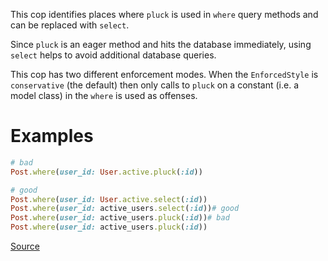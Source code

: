 
This cop identifies places where `pluck` is used in `where` query methods
and can be replaced with `select`.

Since `pluck` is an eager method and hits the database immediately,
using `select` helps to avoid additional database queries.

This cop has two different enforcement modes. When the `EnforcedStyle`
is `conservative` (the default) then only calls to `pluck` on a constant
(i.e. a model class) in the `where` is used as offenses.

# Examples

```ruby
# bad
Post.where(user_id: User.active.pluck(:id))

# good
Post.where(user_id: User.active.select(:id))
Post.where(user_id: active_users.select(:id))# good
Post.where(user_id: active_users.pluck(:id))# bad
Post.where(user_id: active_users.pluck(:id))
```

[Source](http://www.rubydoc.info/gems/rubocop/RuboCop/Cop/Rails/PluckInWhere)